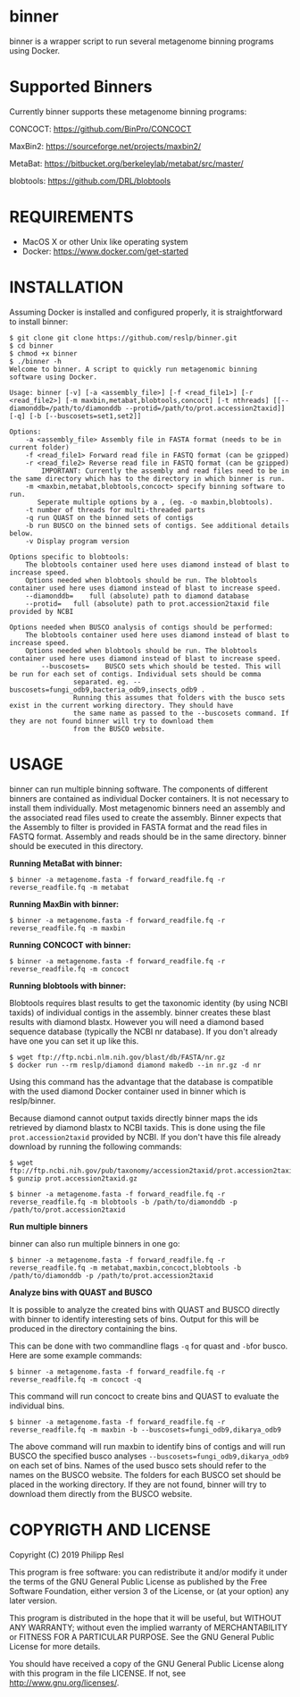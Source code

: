 binner
=========

binner is a wrapper script to run several metagenome binning programs using Docker.


Supported Binners
===========

Currently binner supports these metagenome binning programs:

CONCOCT: https://github.com/BinPro/CONCOCT

MaxBin2: https://sourceforge.net/projects/maxbin2/

MetaBat: https://bitbucket.org/berkeleylab/metabat/src/master/

blobtools: https://github.com/DRL/blobtools


REQUIREMENTS
============

- MacOS X or other Unix like operating system
- Docker: https://www.docker.com/get-started


INSTALLATION
=======
Assuming Docker is installed and configured properly, it is straightforward to install binner:

```
$ git clone git clone https://github.com/reslp/binner.git
$ cd binner
$ chmod +x binner
$ ./binner -h
Welcome to binner. A script to quickly run metagenomic binning software using Docker.

Usage: binner [-v] [-a <assembly_file>] [-f <read_file1>] [-r <read_file2>] [-m maxbin,metabat,blobtools,concoct] [-t nthreads] [[--diamonddb=/path/to/diamonddb --protid=/path/to/prot.accession2taxid]] [-q] [-b [--buscosets=set1,set2]]

Options:
	-a <assembly_file> Assembly file in FASTA format (needs to be in current folder)
	-f <read_file1> Forward read file in FASTQ format (can be gzipped)
	-r <read_file2> Reverse read file in FASTQ format (can be gzipped)
		IMPORTANT: Currently the assembly and read files need to be in the same directory which has to the directory in which binner is run.
	-m <maxbin,metabat,blobtools,concoct> specify binning software to run.
	   Seperate multiple options by a , (eg. -o maxbin,blobtools).
	-t number of threads for multi-threaded parts
	-q run QUAST on the binned sets of contigs
	-b run BUSCO on the binned sets of contigs. See additional details below.
	-v Display program version

Options specific to blobtools:
	The blobtools container used here uses diamond instead of blast to increase speed.
	Options needed when blobtools should be run. The blobtools container used here uses diamond instead of blast to increase speed.
  	--diamonddb=	full (absolute) path to diamond database
  	--protid= 	full (absolute) path to prot.accession2taxid file provided by NCBI

Options needed when BUSCO analysis of contigs should be performed:
	The blobtools container used here uses diamond instead of blast to increase speed.
	Options needed when blobtools should be run. The blobtools container used here uses diamond instead of blast to increase speed.
		--buscosets=	BUSCO sets which should be tested. This will be run for each set of contigs. Individual sets should be comma
				separated. eg. --buscosets=fungi_odb9,bacteria_odb9,insects_odb9 .
				Running this assumes that folders with the busco sets exist in the current working directory. They should have
				the same name as passed to the --buscosets command. If they are not found binner will try to download them
				from the BUSCO website.

```




USAGE
========

binner can run multiple binning software. The components of different binners are contained as individual Docker containers. It is not necessary to install them individually. Most metagenomic binners need an assembly and the associated read files used to create the assembly. Binner expects that the Assembly to filter is provided in FASTA format and the read files in FASTQ format. Assembly and reads should be in the same directory. binner should be executed in this directory.

**Running MetaBat with binner:**

```$ binner -a metagenome.fasta -f forward_readfile.fq -r reverse_readfile.fq -m metabat```

**Running MaxBin with binner:**

```$ binner -a metagenome.fasta -f forward_readfile.fq -r reverse_readfile.fq -m maxbin```

**Running CONCOCT with binner:**

```$ binner -a metagenome.fasta -f forward_readfile.fq -r reverse_readfile.fq -m concoct```

**Running blobtools with binner:**

Blobtools requires blast results to get the taxonomic identity (by using NCBI taxids) of individual contigs in the assembly. binner creates these blast results with diamond blastx. However you will need a diamond based sequence database (typically the NCBI nr database). If you don't already have one you can set it up like this.

```
$ wget ftp://ftp.ncbi.nlm.nih.gov/blast/db/FASTA/nr.gz
$ docker run --rm reslp/diamond diamond makedb --in nr.gz -d nr
```

Using this command has the advantage that the database is compatible with the used diamond Docker container used in binner which is reslp/binner.

Because diamond cannot output taxids directly binner maps the ids retrieved by diamond blastx to NCBI taxids. This is done using the file `prot.accession2taxid` provided by NCBI. If you don't have this file already download by running the following commands:

```
$ wget ftp://ftp.ncbi.nih.gov/pub/taxonomy/accession2taxid/prot.accession2taxid.gz
$ gunzip prot.accession2taxid.gz
```

```$ binner -a metagenome.fasta -f forward_readfile.fq -r reverse_readfile.fq -m blobtools -b /path/to/diamonddb -p /path/to/prot.accession2taxid```

**Run multiple binners**

binner can also run multiple binners in one go:

```$ binner -a metagenome.fasta -f forward_readfile.fq -r reverse_readfile.fq -m metabat,maxbin,concoct,blobtools -b /path/to/diamonddb -p /path/to/prot.accession2taxid```

**Analyze bins with QUAST and BUSCO**

It is possible to analyze the created bins with QUAST and BUSCO directly with binner to identify interesting sets of bins. Output for this will be produced in the directory containing the bins.

This can be done with two commandline flags `-q` for quast and `-b`for busco. Here are some example commands:

```$ binner -a metagenome.fasta -f forward_readfile.fq -r reverse_readfile.fq -m concoct -q```

This command will run concoct to create bins and QUAST to evaluate the individual bins.

```$ binner -a metagenome.fasta -f forward_readfile.fq -r reverse_readfile.fq -m maxbin -b --buscosets=fungi_odb9,dikarya_odb9```

The above command will run maxbin to identify bins of contigs and will run BUSCO the specified busco analyses `--buscosets=fungi_odb9,dikarya_odb9` on each set of bins. Names of the used busco sets should refer to the names on the BUSCO website. The folders for each BUSCO set should be placed in the working directory. If they are not found, binner will try to download them directly from the BUSCO website.



COPYRIGTH AND LICENSE
=====================

Copyright (C) 2019 Philipp Resl

This program is free software: you can redistribute it and/or modify it under the terms of the GNU General Public License as published by the Free Software Foundation, either version 3 of the License, or (at your option) any later version.

This program is distributed in the hope that it will be useful, but WITHOUT ANY WARRANTY; without even the implied warranty of MERCHANTABILITY or FITNESS FOR A PARTICULAR PURPOSE. See the GNU General Public License for more details.

You should have received a copy of the GNU General Public License along with this program in the file LICENSE. If not, see http://www.gnu.org/licenses/.
